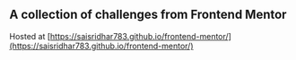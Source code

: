 ## A collection of challenges from Frontend Mentor

Hosted at [https://saisridhar783.github.io/frontend-mentor/](https://saisridhar783.github.io/frontend-mentor/)
